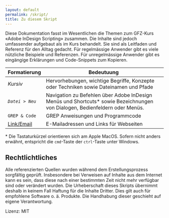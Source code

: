 ```yaml
---
layout: default
permalink: /skript/
title: Zu diesem Skript
---
```


Diese Dokumentation fasst im Wesentlichen die Themen zum GFZ-Kurs «Adobe InDesign Scripting» zusammen. Die Inhalte sind jedoch umfassender aufgebaut als im Kurs behandelt. Sie sind als Leitfaden und Referenz für den Alltag gedacht. Für regelmässige Anwender gibt es viele nützliche Beispiele und Referenzen. Für unregelmässige Anwender gibt es eingängige Erklärungen und Code-Snippets zum Kopieren.

| Formatierung                    | Bedeutuung
|---------------------------------|------------------------------
| *Kursiv*                        | Hervorhebungen, wichtige Begriffe, Konzepte oder Techniken sowie Dateinamen und Pfade
| *`Datei > Neu`*                 | Navigation zu Befehlen über Adobe InDesign Menüs und Shortcuts* sowie Bezeichnungen von Dialogen, Bedienfeldern oder Menüs.
| `GREP & Code`                   | GREP Anweisungen und Programmcode
| [Link/Email](http://www.gfz.ch) | E-Mailadressen und Links für Webseiten

\* Die Tastaturkürzel orientieren sich am Apple MacOS. Sofern nicht anders erwähnt, entspricht die `cmd`-Taste der `ctrl`-Taste unter Windows. 

## Rechtlichtliches

Alle referenzierten Quellen wurden während dem Erstellungsprozess sorgfältig geprüft. Insbesondere bei Verweisen auf Inhalte aus dem Internet kann es sein, dass diese nach einer bestimmten Zeit nicht mehr verfügbar sind oder verändert wurden. Die Urheberschaft dieses Skripts übernimmt deshalb in keinem Fall Haftung für die Inhalte Dritter. Dies gilt auch für empfohlene Software o. ä. Produkte. Die Handhabung dieser geschieht auf eigene Verantwortung.

Lizenz: MIT
